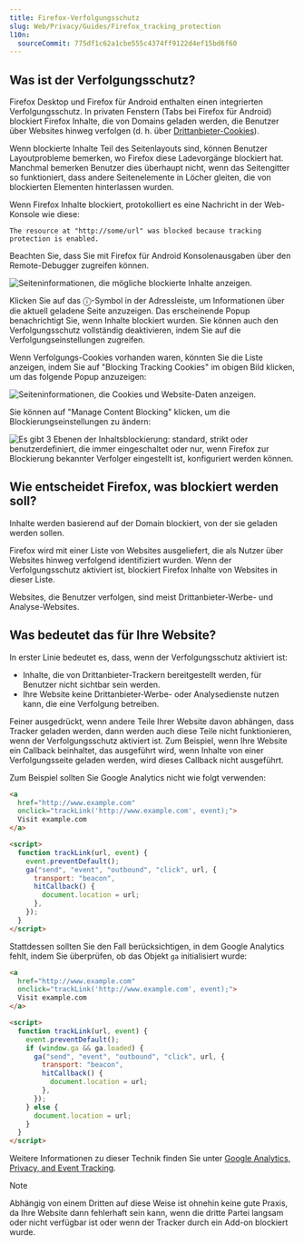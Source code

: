 ```yaml
---
title: Firefox-Verfolgungsschutz
slug: Web/Privacy/Guides/Firefox_tracking_protection
l10n:
  sourceCommit: 775df1c62a1cbe555c4374ff9122d4ef15bd6f60
---
```


## Was ist der Verfolgungsschutz?

Firefox Desktop und Firefox für Android enthalten einen integrierten Verfolgungsschutz. In privaten Fenstern (Tabs bei Firefox für Android) blockiert Firefox Inhalte, die von Domains geladen werden, die Benutzer über Websites hinweg verfolgen (d. h. über [Drittanbieter-Cookies](/de/docs/Web/Privacy/Guides/Third-party_cookies)).

Wenn blockierte Inhalte Teil des Seitenlayouts sind, können Benutzer Layoutprobleme bemerken, wo Firefox diese Ladevorgänge blockiert hat. Manchmal bemerken Benutzer dies überhaupt nicht, wenn das Seitengitter so funktioniert, dass andere Seitenelemente in Löcher gleiten, die von blockierten Elementen hinterlassen wurden.

Wenn Firefox Inhalte blockiert, protokolliert es eine Nachricht in der Web-Konsole wie diese:

```plain
The resource at "http://some/url" was blocked because tracking protection is enabled.
```

Beachten Sie, dass Sie mit Firefox für Android Konsolenausgaben über den Remote-Debugger zugreifen können.

![Seiteninformationen, die mögliche blockierte Inhalte anzeigen.](blocked_content.png)

Klicken Sie auf das ⓘ-Symbol in der Adressleiste, um Informationen über die aktuell geladene Seite anzuzeigen. Das erscheinende Popup benachrichtigt Sie, wenn Inhalte blockiert wurden. Sie können auch den Verfolgungsschutz vollständig deaktivieren, indem Sie auf die Verfolgungseinstellungen zugreifen.

Wenn Verfolgungs-Cookies vorhanden waren, könnten Sie die Liste anzeigen, indem Sie auf "Blocking Tracking Cookies" im obigen Bild klicken, um das folgende Popup anzuzeigen:

![Seiteninformationen, die Cookies und Website-Daten anzeigen.](tracking_cookies.png)

Sie können auf "Manage Content Blocking" klicken, um die Blockierungseinstellungen zu ändern:

![Es gibt 3 Ebenen der Inhaltsblockierung: standard, strikt oder benutzerdefiniert, die immer eingeschaltet oder nur, wenn Firefox zur Blockierung bekannter Verfolger eingestellt ist, konfiguriert werden können.](content_blocking.png)

## Wie entscheidet Firefox, was blockiert werden soll?

Inhalte werden basierend auf der Domain blockiert, von der sie geladen werden sollen.

Firefox wird mit einer Liste von Websites ausgeliefert, die als Nutzer über Websites hinweg verfolgend identifiziert wurden. Wenn der Verfolgungsschutz aktiviert ist, blockiert Firefox Inhalte von Websites in dieser Liste.

Websites, die Benutzer verfolgen, sind meist Drittanbieter-Werbe- und Analyse-Websites.

## Was bedeutet das für Ihre Website?

In erster Linie bedeutet es, dass, wenn der Verfolgungsschutz aktiviert ist:

- Inhalte, die von Drittanbieter-Trackern bereitgestellt werden, für Benutzer nicht sichtbar sein werden.
- Ihre Website keine Drittanbieter-Werbe- oder Analysedienste nutzen kann, die eine Verfolgung betreiben.

Feiner ausgedrückt, wenn andere Teile Ihrer Website davon abhängen, dass Tracker geladen werden, dann werden auch diese Teile nicht funktionieren, wenn der Verfolgungsschutz aktiviert ist. Zum Beispiel, wenn Ihre Website ein Callback beinhaltet, das ausgeführt wird, wenn Inhalte von einer Verfolgungsseite geladen werden, wird dieses Callback nicht ausgeführt.

Zum Beispiel sollten Sie Google Analytics nicht wie folgt verwenden:

```html example-bad
<a
  href="http://www.example.com"
  onclick="trackLink('http://www.example.com', event);">
  Visit example.com
</a>

<script>
  function trackLink(url, event) {
    event.preventDefault();
    ga("send", "event", "outbound", "click", url, {
      transport: "beacon",
      hitCallback() {
        document.location = url;
      },
    });
  }
</script>
```

Stattdessen sollten Sie den Fall berücksichtigen, in dem Google Analytics fehlt, indem Sie überprüfen, ob das Objekt `ga` initialisiert wurde:

```html example-good
<a
  href="http://www.example.com"
  onclick="trackLink('http://www.example.com', event);">
  Visit example.com
</a>

<script>
  function trackLink(url, event) {
    event.preventDefault();
    if (window.ga && ga.loaded) {
      ga("send", "event", "outbound", "click", url, {
        transport: "beacon",
        hitCallback() {
          document.location = url;
        },
      });
    } else {
      document.location = url;
    }
  }
</script>
```

Weitere Informationen zu dieser Technik finden Sie unter [Google Analytics, Privacy, and Event Tracking](https://hacks.mozilla.org/2016/01/google-analytics-privacy-and-event-tracking/).

> [!NOTE]
> Abhängig von einem Dritten auf diese Weise ist ohnehin keine gute Praxis, da Ihre Website dann fehlerhaft sein kann, wenn die dritte Partei langsam oder nicht verfügbar ist oder wenn der Tracker durch ein Add-on blockiert wurde.
